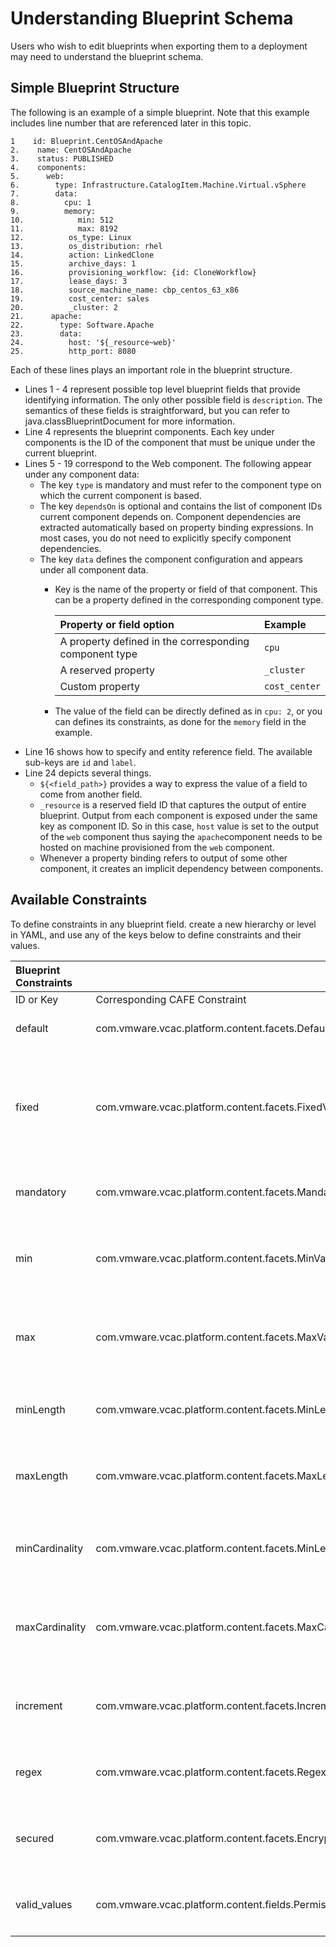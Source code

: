 # Understanding Blueprint Schema

Users who wish to edit blueprints when exporting them to a deployment may need to understand the blueprint schema. 

## Simple Blueprint Structure

The following is an example of a simple blueprint. Note that this example includes line number that are referenced later in this topic. 

```text
1    id: Blueprint.CentOSAndApache
2.    name: CentOSAndApache
3.    status: PUBLISHED
4.    components:
5.      web:
6.        type: Infrastructure.CatalogItem.Machine.Virtual.vSphere
7.        data:
8.          cpu: 1
9.          memory:
10.            min: 512
11.            max: 8192
12.          os_type: Linux
13.          os_distribution: rhel
14.          action: LinkedClone
15.          archive_days: 1
16.          provisioning_workflow: {id: CloneWorkflow}
17.          lease_days: 3
18.          source_machine_name: cbp_centos_63_x86
19.          cost_center: sales
20.          _cluster: 2
21.      apache:
22.        type: Software.Apache
23.        data:
24.          host: '${_resource~web}'
25.          http_port: 8080
```

Each of these lines plays an important role in the blueprint structure. 

* Lines 1 - 4 represent possible top level blueprint fields that provide identifying information. The only other possible field is `description`. The semantics of these fields is straightforward, but you can refer to java.classBlueprintDocument for more information. 
* Line 4 represents the blueprint components. Each key under components is the ID of the component that must be unique under the current blueprint. 
* Lines 5 - 19 correspond to the Web component. The following appear under any component data: 
  * The key `type` is mandatory and must refer to the component type on which the current component is based. 
  * The key `dependsOn` is optional and contains the list of component IDs current component depends on. Component dependencies are extracted automatically based on property binding expressions. In most cases, you do not need to explicitly specify component dependencies. 
  * The key `data` defines the component configuration and appears under all component data. 
    * Key is the name of the property or field of that component. This can be a property defined in the corresponding component type. 

      | Property or field option  | Example  |
      | :--- | :--- |
      | A property defined in the corresponding component type  | `cpu` |
      | A reserved property  | `_cluster` |
      | Custom property  | `cost_center` |

    * The value of the field can be directly defined as in `cpu: 2`, or you can defines its constraints, as done for the `memory` field in the example. 
* Line 16 shows how to specify and entity reference field. The available sub-keys are `id` and `label`. 
* Line 24 depicts several things. 
  * `${<field_path>}` provides a way to express the value of a field to come from another field. 
  * `_resource` is a reserved field ID that captures the output of entire blueprint. Output from each component is exposed under the same key as component ID. So in this case, `host` value is set to the output of the `web` component thus saying the `apache`component needs to be hosted on machine provisioned from the `web` component. 
  * Whenever a property binding refers to output of some other component, it creates an implicit dependency between components. 

## Available Constraints

To define constraints in any blueprint field. create a new hierarchy or level in YAML, and use any of the keys below to define constraints and their values. 

| Blueprint Constraints |  |  |
| :--- | :--- | :--- |
| ID or Key  | Corresponding CAFE Constraint  | Description  |
| default  | com.vmware.vcac.platform.content.facets.DefaultValueBehavior  | Specifies the value for a field.  |
| fixed  | com.vmware.vcac.platform.content.facets.FixedValueConstraint  | Specifies the value for a field that cannot be overridden at request or reuse time.  |
| mandatory  | com.vmware.vcac.platform.content.facets.MandatoryConstraint  | Indicates that the field is mandatory.  |
| min  | com.vmware.vcac.platform.content.facets.MinValueConstraint  | Indicates the minimum value for a numeric field.  |
| max  | com.vmware.vcac.platform.content.facets.MaxValueConstraint  | Indicates the maximum value for a numeric field.  |
| minLength  | com.vmware.vcac.platform.content.facets.MinLengthConstraint  | Indicates the minimum length for a string field.  |
| maxLength  | com.vmware.vcac.platform.content.facets.MaxLengthConstraint  | Indicates the maximum length for a string field.  |
| minCardinality  | com.vmware.vcac.platform.content.facets.MinLengthConstraint  | Indicates the minimum cardinality for an array field.  |
| maxCardinality  | com.vmware.vcac.platform.content.facets.MaxCardinalityConstraint  | Indicates the maximum cardinality for an array field.  |
| increment  | com.vmware.vcac.platform.content.facets.IncrementBehavior  | Indicates the step or increment for a numeric field.  |
| regex  | com.vmware.vcac.platform.content.facets.RegexpConstraint  | Indicates the valid regex for a string field.  |
| secured  | com.vmware.vcac.platform.content.facets.EncryptedBehavior  | Indicates whether the field is to be treated securely.  |
| valid\_values  | com.vmware.vcac.platform.content.fields.PermissibleValueList  | Defines the valid values for a field.  |
|  |  |  |

